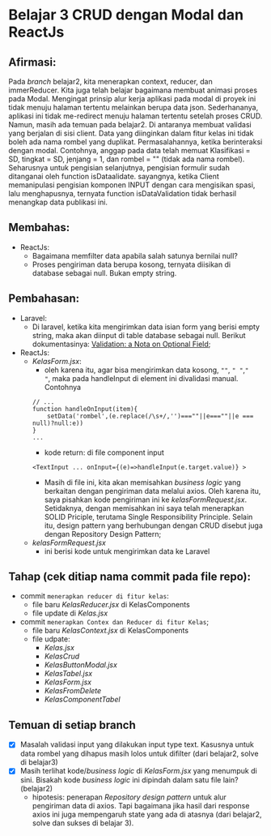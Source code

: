 # Belajar 3 CRUD dengan Modal dan ReactJs

## Afirmasi:
Pada _branch_ belajar2, kita menerapkan context, reducer, dan immerReducer. Kita juga telah belajar bagaimana membuat animasi proses pada Modal. Mengingat prinsip alur kerja aplikasi pada modal di proyek ini tidak menuju halaman tertentu melainkan berupa data json. Sederhananya, aplikasi ini tidak me-redirect menuju halaman tertentu setelah proses CRUD.
Namun, masih ada temuan pada belajar2. Di antaranya membuat validasi yang berjalan di sisi client. Data yang diinginkan dalam fitur kelas ini tidak boleh ada nama rombel yang duplikat. Permasalahannya, ketika berinteraksi dengan modal. 
Contohnya, anggap pada data telah memuat Klasifikasi = SD, tingkat = SD, jenjang = 1, dan rombel = "" (tidak ada nama rombel). Seharusnya untuk pengisian selanjutnya, pengisian formulir sudah ditanganai oleh function isDataalidate. sayangnya, ketika Client memanipulasi pengisian komponen INPUT dengan cara mengisikan spasi, lalu menghapusnya, ternyata function isDataValidation tidak berhasil menangkap data publikasi ini.

## Membahas:
- ReactJs: 
    - Bagaimana memfilter data apabila salah satunya bernilai null?
    - Proses pengiriman data berupa kosong, ternyata diisikan di database sebagai null. Bukan empty string.

## Pembahasan:
- Laravel:
    - Di laravel, ketika kita mengirimkan data isian form yang berisi empty string, maka akan diinput di table database sebagai null. Berikut dokumentasinya: <a href="https://laravel.com/docs/11.x/validation#a-note-on-optional-fields" target="_blank">Validation: a Nota on Optional Field</a>;
- ReactJs:
    - *KelasForm.jsx*:
        - oleh karena itu, agar bisa mengirimkan data kosong, ```""```, ```" "```,```"       "```, maka pada handleInput di element ini divalidasi manual. Contohnya
        ```
        // ...
        function handleOnInput(item){
            setData('rombel',(e.replace(/\s+/,'')===""||e===""||e === null)?null:e))
        }
        ...
        ````
        - kode return: di file component input
        ```
        <TextInput ... onInput={(e)=>handleInput(e.target.value)} >
        ```
        - Masih di file ini, kita akan memisahkan _business logic_ yang berkaitan dengan pengiriman data melalui axios. Oleh karena itu, saya pisahkan kode pengiriman ini ke *kelasFormRequest.jsx*. Setidaknya, dengan memisahkan ini saya telah menerapkan SOLID Priciple, terutama Single Responsibility Principle. Selain itu, design pattern yang berhubungan dengan CRUD disebut juga dengan Repository Design Pattern;
    - *kelasFormRequest.jsx*
        - ini berisi kode untuk mengirimkan data ke Laravel




## Tahap (cek ditiap nama commit pada file repo):
- commit ```menerapkan reducer di fitur kelas```:
    - file baru *KelasReducer.jsx* di KelasComponents
    - file update di *Kelas.jsx*
- commit ``` menerapkan Contex dan Reducer di fitur Kelas ```;
    - file baru *KelasContext.jsx* di KelasComponents
    - file udpate:
        - *Kelas.jsx*
        - *KelasCrud*
        - *KelasButtonModal.jsx*
        - *KelasTabel.jsx*
        - *KelasForm.jsx*
        - *KelasFromDelete*
        - *KelasComponentTabel*

## Temuan di setiap branch
- [x] Masalah validasi input yang dilakukan input type text. Kasusnya untuk data rombel yang dihapus masih lolos untuk difilter (dari belajar2, solve di belajar3)
- [x] Masih terlihat kode/_business logic_ di *KelasForm.jsx* yang menumpuk di sini. Bisakah kode _business logic_ ini dipindah dalam satu file lain? (belajar2)
    - hipotesis: penerapan *Repository design pattern* untuk alur pengiriman data di axios. Tapi bagaimana jika hasil dari response axios ini juga mempengaruh state yang ada di atasnya (dari belajar2, solve dan sukses di belajar 3).

